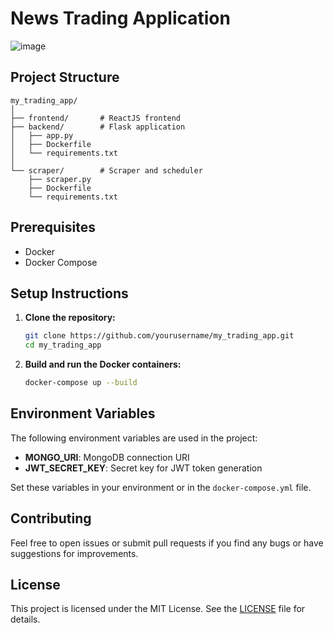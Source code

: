 
# News Trading Application 

![image](https://github.com/PC53/news-trading/assets/56227421/61edcb8b-54d4-43f6-a34f-b8057564fde1)



## Project Structure

```
my_trading_app/
│
├── frontend/       # ReactJS frontend
├── backend/        # Flask application
│   ├── app.py
│   ├── Dockerfile
│   └── requirements.txt
│
└── scraper/        # Scraper and scheduler
    ├── scraper.py
    ├── Dockerfile
    └── requirements.txt
```

## Prerequisites

- Docker
- Docker Compose

## Setup Instructions

1. **Clone the repository:**

   ```bash
   git clone https://github.com/yourusername/my_trading_app.git
   cd my_trading_app
   ```

2. **Build and run the Docker containers:**

   ```bash
   docker-compose up --build
   ```

## Environment Variables

The following environment variables are used in the project:

- **MONGO_URI**: MongoDB connection URI
- **JWT_SECRET_KEY**: Secret key for JWT token generation

Set these variables in your environment or in the `docker-compose.yml` file.

## Contributing

Feel free to open issues or submit pull requests if you find any bugs or have suggestions for improvements.

## License

This project is licensed under the MIT License. See the [LICENSE](LICENSE) file for details.

